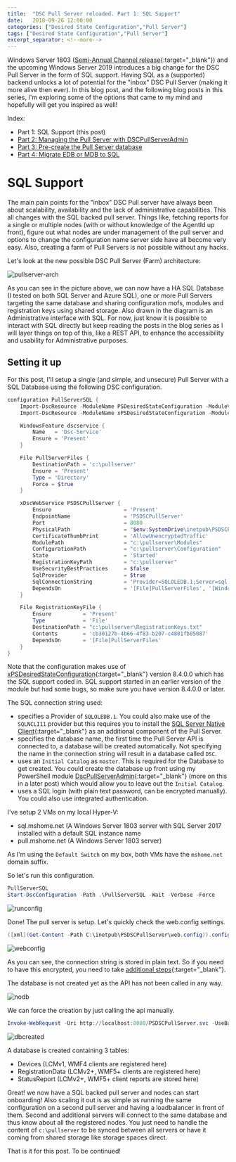 ```yaml
---
title:  "DSC Pull Server reloaded. Part 1: SQL Support"
date:   2018-09-26 12:00:00
categories: ["Desired State Configuration","Pull Server"]
tags: ["Desired State Configuration","Pull Server"]
excerpt_separator: <!--more-->
---
```


Windows Server 1803 ([Semi-Annual Channel release](https://docs.microsoft.com/en-us/windows-server/get-started/semi-annual-channel-overview){:target="_blank"}) and the upcoming Windows Server 2019 introduces a big change for the DSC Pull Server in the form of SQL support. Having SQL as a (supported) backend unlocks a lot of potential for the "inbox" DSC Pull Server (making it more alive then ever). In this blog post, and the following blog posts in this series, I'm exploring some of the options that came to my mind and hopefully will get you inspired as well!

<!--more-->

Index:

* Part 1: SQL Support (this post)
* [Part 2: Managing the Pull Server with DSCPullServerAdmin](https://bgelens.nl/dsc-pull-server-reloaded-part-2-managing-the-pull-server-with-dscpullserveradmin)
* [Part 3: Pre-create the Pull Server database](https://bgelens.nl/dsc-pull-server-reloaded-part-3-precreate-pull-server-database)
* [Part 4: Migrate EDB or MDB to SQL](https://bgelens.nl/dsc-pull-server-reloaded-part-4-migrate-edb-mdb-to-sql)

# SQL Support

The main pain points for the "inbox" DSC Pull server have always been about scalability, availability and the lack of administrative capabilities. This all changes with the SQL backed pull server. Things like, fetching reports for a single or multiple nodes (with or without knowledge of the AgentId up front), figure out what nodes are under management of the pull server and options to change the configuration name server side have all become very easy. Also, creating a farm of Pull Servers is not possible without any hacks.

Let's look at the new possible DSC Pull Server (Farm) architecture:

![pullserver-arch](/images/2018-09/pullserver-arch.png)

As you can see in the picture above, we can now have a HA SQL Database (I tested on both SQL Server and Azure SQL), one or more Pull Servers targeting the same database and sharing configuration mofs, modules and registration keys using shared storage. Also drawn in the diagram is an Administrative interface with SQL. For now, just know it is possible to interact with SQL directly but keep reading the posts in the blog series as I will layer things on top of this, like a REST API, to enhance the accessibility and usability for Administrative purposes.

## Setting it up

For this post, I'll setup a single (and simple, and unsecure) Pull Server with a SQL Database using the following DSC configuration.

```powershell
configuration PullServerSQL {
    Import-DscResource -ModuleName PSDesiredStateConfiguration -ModuleVersion 1.1
    Import-DscResource -ModuleName xPSDesiredStateConfiguration -ModuleVersion 8.4.0.0

    WindowsFeature dscservice {
        Name   = 'Dsc-Service'
        Ensure = 'Present'
    }

    File PullServerFiles {
        DestinationPath = 'c:\pullserver'
        Ensure = 'Present'
        Type = 'Directory'
        Force = $true
    }

    xDscWebService PSDSCPullServer {
        Ensure                       = 'Present'
        EndpointName                 = 'PSDSCPullServer'
        Port                         = 8080
        PhysicalPath                 = "$env:SystemDrive\inetpub\PSDSCPullServer"
        CertificateThumbPrint        = 'AllowUnencryptedTraffic'
        ModulePath                   = "c:\pullserver\Modules"
        ConfigurationPath            = "c:\pullserver\Configuration"
        State                        = 'Started'
        RegistrationKeyPath          = "c:\pullserver"
        UseSecurityBestPractices     = $false
        SqlProvider                  = $true
        SqlConnectionString          = 'Provider=SQLOLEDB.1;Server=sql.mshome.net;Database=DemoDSC;User ID=SA;Password=Welkom01;Initial Catalog=master;'
        DependsOn                    = '[File]PullServerFiles', '[WindowsFeature]dscservice'
    }

    File RegistrationKeyFile {
        Ensure          = 'Present'
        Type            = 'File'
        DestinationPath = "c:\pullserver\RegistrationKeys.txt"
        Contents        = 'cb30127b-4b66-4f83-b207-c4801fb05087'
        DependsOn       = '[File]PullServerFiles'
    }
}
```

Note that the configuration makes use of [xPSDesiredStateConfiguration](https://github.com/PowerShell/xPSDesiredStateConfiguration){:target="_blank"}  version 8.4.0.0 which has the SQL support coded in. SQL support started in an earlier version of the module but had some bugs, so make sure you have version 8.4.0.0 or later.

The SQL connection string used:

* specifies a Provider of `SQLOLEDB.1`. You could also make use of the `SQLNCLI11` provider but this requires you to install the [SQL Server Native Client](https://docs.microsoft.com/en-us/sql/relational-databases/native-client/applications/installing-sql-server-native-client?view=sql-server-2017){:target="_blank"} as an additional component of the Pull Server.
* specifies the database name, the first time the Pull Server API is connected to, a database will be created automatically. Not specifying the name in the connection string will result in a database called `DSC`.
* uses an `Initial Catalog` as `master`. This is required for the Database to get created. You could create the database up front using my PowerShell module [DscPullServerAdmin](https://github.com/bgelens/DSCPullServerAdmin){:target="_blank"} (more on this in a later post) which would allow you to leave out the `Initial Catalog`.
* uses a SQL login (with plain text password, can be encrypted manually). You could also use integrated authentication.

I've setup 2 VMs on my local Hyper-V:

* sql.mshome.net (A Windows Server 1803 server with SQL Server 2017 installed with a default SQL instance name
* pull.mshome.net (A Windows Server 1803 server)

As I'm using the `Default Switch` on my box, both VMs have the `mshome.net` domain suffix.

So let's run this configuration.

```powershell
PullServerSQL
Start-DscConfiguration -Path .\PullServerSQL -Wait -Verbose -Force
```

![runconfig](/images/2018-09/runconfig.png)

Done! The pull server is setup. Let's quickly check the web.config settings.

```powershell
([xml](Get-Content -Path C:\inetpub\PSDSCPullServer\web.config)).configuration.appsettings.GetEnumerator()
```

![webconfig](/images/2018-09/webconfig.png)

As you can see, the connection string is stored in plain text. So if you need to have this encrypted, you need to take [additional steps](https://msdn.microsoft.com/en-us/library/dtkwfdky.aspx){:target="_blank"}.

The database is not created yet as the API has not been called in any way.

![nodb](/images/2018-09/nodb.png)

We can force the creation by just calling the api manually.

```powershell
Invoke-WebRequest -Uri http://localhost:8080/PSDSCPullServer.svc -UseBasicParsing
```

![dbcreated](/images/2018-09/dbcreated.png)

A database is created containing 3 tables:

* Devices (LCMv1, WMF4 clients are registered here)
* RegistrationData (LCMv2+, WMF5+ clients are registered here)
* StatusReport (LCMv2+, WMF5+ client reports are stored here)

Great! we now have a SQL backed pull server and nodes can start onboarding! Also scaling it out is as simple as running the same configuration on a second pull server and having a loadbalancer in front of them. Second and additional servers will connect to the same database and thus know about all the registered nodes. You just need to handle the content of `c:\pullserver` to be synced between all servers or have it coming from shared storage like storage spaces direct.

That is it for this post. To be continued!

